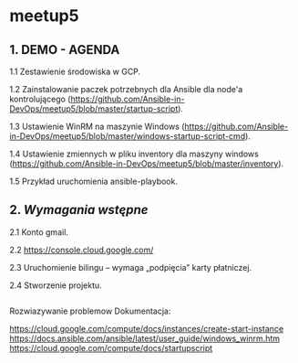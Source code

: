 # meetup5

## 1. DEMO - AGENDA

1.1 Zestawienie środowiska w GCP.

1.2 Zainstalowanie paczek potrzebnych dla Ansible dla node'a kontrolującego (https://github.com/Ansible-in-DevOps/meetup5/blob/master/startup-script).

1.3 Ustawienie WinRM na maszynie Windows (https://github.com/Ansible-in-DevOps/meetup5/blob/master/windows-startup-script-cmd).

1.4 Ustawienie zmiennych w pliku inventory dla maszyny windows (https://github.com/Ansible-in-DevOps/meetup5/blob/master/inventory).

1.5 Przykład uruchomienia ansible-playbook.

## 2. ***Wymagania wstępne***

2.1 Konto gmail.

2.2 https://console.cloud.google.com/

2.3 Uruchomienie bilingu – wymaga „podpięcia” karty płatniczej.

2.4 Stworzenie projektu.


```bash
```

Rozwiazywanie problemow 
Dokumentacja:

https://cloud.google.com/compute/docs/instances/create-start-instance
https://docs.ansible.com/ansible/latest/user_guide/windows_winrm.htm
https://cloud.google.com/compute/docs/startupscript


